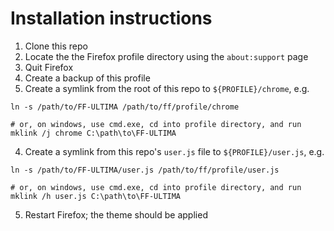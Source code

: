 # Installation instructions

1. Clone this repo
2. Locate the the Firefox profile directory using the `about:support` page
3. Quit Firefox
4. Create a backup of this profile
5. Create a symlink from the root of this repo to `${PROFILE}/chrome`, e.g.

```
ln -s /path/to/FF-ULTIMA /path/to/ff/profile/chrome

# or, on windows, use cmd.exe, cd into profile directory, and run
mklink /j chrome C:\path\to\FF-ULTIMA
```

4. Create a symlink from this repo's `user.js` file to `${PROFILE}/user.js`, e.g.

```
ln -s /path/to/FF-ULTIMA/user.js /path/to/ff/profile/user.js

# or, on windows, use cmd.exe, cd into profile directory, and run
mklink /h user.js C:\path\to\FF-ULTIMA
```

5. Restart Firefox; the theme should be applied
